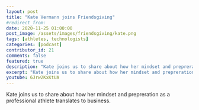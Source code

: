 ```yaml
---
layout: post
title: "Kate Vermann joins Friendsgiving"
#redirect_from:
date: 2020-11-25 01:00:00
post_image: /assets/images/friendsgiving/kate.png
tags: [athletes, technologists]
categories: [podcast]
contributor_id: 21
comments: false
featured: true
description: "Kate joins us to share about how her mindset and prepreration as a professional athlete translates to business."
excerpt: "Kate joins us to share about how her mindset and prepreration as a professional athlete translates to business."
youtube: 6Jrw2KxKtUA
---
```

Kate joins us to share about how her mindset and prepreration as a professional athlete translates to business.